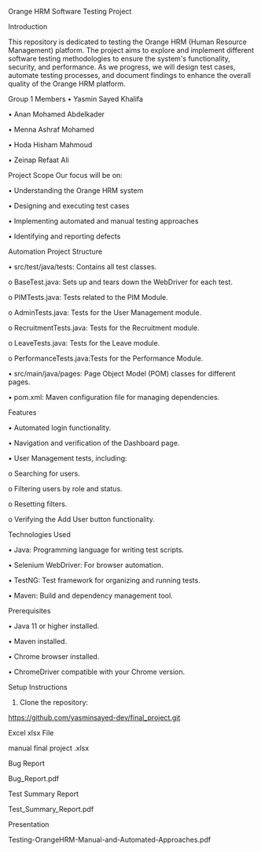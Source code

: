 Orange HRM Software Testing Project

Introduction

This repository is dedicated to testing the Orange HRM (Human Resource Management) platform. The project aims to explore and implement different software testing methodologies to ensure the system's functionality, security, and performance. As we progress, we will design test cases, automate testing processes, and document findings to enhance the overall quality of the Orange HRM platform.

Group 1 Members
•	Yasmin Sayed Khalifa

•	Anan Mohamed Abdelkader

•	Menna Ashraf Mohamed

•	Hoda Hisham Mahmoud

•	Zeinap Refaat Ali


Project Scope
Our focus will be on:

•	Understanding the Orange HRM system

•	Designing and executing test cases

•	Implementing automated and manual testing approaches

•	Identifying and reporting defects

Automation Project Structure

•	src/test/java/tests: Contains all test classes.

o	BaseTest.java: Sets up and tears down the WebDriver for each test.

o	PIMTests.java: Tests related to the PIM Module.

o	AdminTests.java: Tests for the User Management module.

o	RecruitmentTests.java: Tests for the Recruitment module.

o	LeaveTests.java: Tests for the Leave module.

o	PerformanceTests.java:Tests for the Performance Module.

•	src/main/java/pages: Page Object Model (POM) classes for different pages.

•	pom.xml: Maven configuration file for managing dependencies.

Features

•	Automated login functionality.

•	Navigation and verification of the Dashboard page.

•	User Management tests, including:

o	Searching for users.

o	Filtering users by role and status.

o	Resetting filters.

o	Verifying the Add User button functionality.

Technologies Used

•	Java: Programming language for writing test scripts.

•	Selenium WebDriver: For browser automation.

•	TestNG: Test framework for organizing and running tests.

•	Maven: Build and dependency management tool.

Prerequisites

•	Java 11 or higher installed.

•	Maven installed.

•	Chrome browser installed.

•	ChromeDriver compatible with your Chrome version.

Setup Instructions

1.	Clone the repository:
   
https://github.com/yasminsayed-dev/final_project.git
   
Excel xlsx File

manual final project .xlsx

Bug Report

Bug_Report.pdf

Test Summary Report

Test_Summary_Report.pdf

Presentation

Testing-OrangeHRM-Manual-and-Automated-Approaches.pdf



